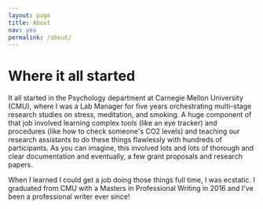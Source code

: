 ```yaml
---
layout: page
title: About
nav: yes 
permalink: /about/
---
```

# Where it all started
It all started in the Psychology department at Carnegie Mellon University (CMU), where I was a Lab Manager for five years orchestrating multi-stage research studies on stress, meditation, and smoking. A huge component of that job involved learning complex tools (like an eye tracker) and procedures (like how to check someone's CO2 levels) and teaching our research assistants to do these things flawlessly with hundreds of participants. As you can imagine, this involved lots and lots of thorough and clear documentation and eventually, a few grant proposals and research papers.

When I learned I could get a job doing those things full time, I was ecstatic. I graduated from CMU
with a Masters in Professional Writing in 2016 and I've been a professional writer ever since!

